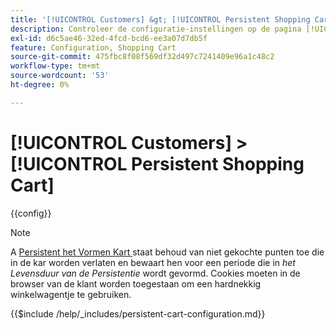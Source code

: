 ```yaml
---
title: '[!UICONTROL Customers] &gt; [!UICONTROL Persistent Shopping Cart]'
description: Controleer de configuratie-instellingen op de pagina [!UICONTROL Customers] &gt; [!UICONTROL Persistent Shopping Cart] van Commerce Admin.
exl-id: d6c5ae46-32ed-4fcd-bcd6-ee3a07d7db5f
feature: Configuration, Shopping Cart
source-git-commit: 475fbc8f08f569df32d497c7241409e96a1c48c2
workflow-type: tm+mt
source-wordcount: '53'
ht-degree: 0%

---
```


# [!UICONTROL Customers] > [!UICONTROL Persistent Shopping Cart]

{{config}}

>[!NOTE]
>
>A [ Persistent het Vormen Kart ](../../stores-purchase/cart-persistent.md) staat behoud van niet gekochte punten toe die in de kar worden verlaten en bewaart hen voor een periode die in _het Levensduur van de Persistentie_ wordt gevormd. Cookies moeten in de browser van de klant worden toegestaan om een hardnekkig winkelwagentje te gebruiken.


{{$include /help/_includes/persistent-cart-configuration.md}}
